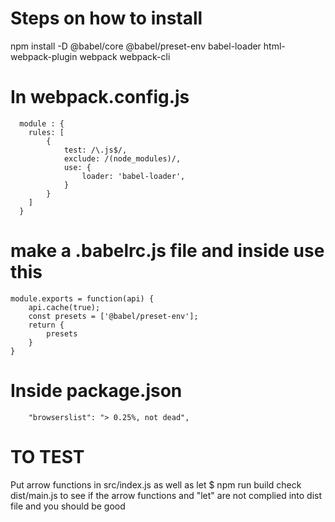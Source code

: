 # Steps on how to install

npm install -D @babel/core @babel/preset-env babel-loader html-webpack-plugin webpack webpack-cli

# In webpack.config.js
```
  module : {
    rules: [
        {
            test: /\.js$/,
            exclude: /(node_modules)/,
            use: {
                loader: 'babel-loader',
            }
        }
    ]
  }
```

# make a .babelrc.js file and inside use this
```
module.exports = function(api) {
    api.cache(true);
    const presets = ['@babel/preset-env'];
    return {
        presets
    }
}
```

# Inside package.json
```
    "browserslist": "> 0.25%, not dead",
```

# TO TEST

Put arrow functions in src/index.js as well as let
$ npm run build
check dist/main.js to see if the arrow functions and "let" are not complied into dist file and you should be good

